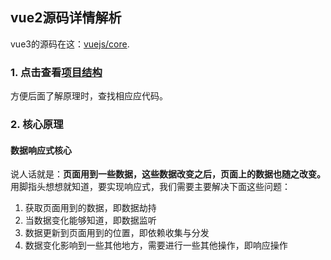 ## vue2源码详情解析

vue3的源码在这：[vuejs/core](https://github.com/vuejs/core).

### 1. 点击查看[项目结构](项目结构.md)
方便后面了解原理时，查找相应应代码。

### 2. 核心原理
#### 数据响应式核心
说人话就是：**页面用到一些数据，这些数据改变之后，页面上的数据也随之改变。** 用脚指头想想就知道，要实现响应式，我们需要主要解决下面这些问题：
1. 获取页面用到的数据，即数据劫持
2. 当数据变化能够知道，即数据监听
3. 数据更新到页面用到的位置，即依赖收集与分发
4. 数据变化影响到一些其他地方，需要进行一些其他操作，即响应操作
